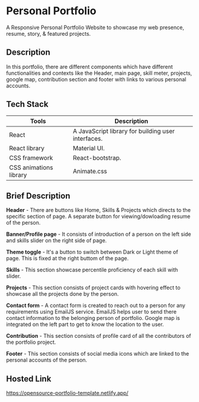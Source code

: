 # Personal Portfolio

A Responsive Personal Portfolio Website to showcase my web presence, resume, story, & featured projects.

## Description

In this portfolio, there are different components which have different functionalities and contexts like the Header, main page, skill meter, projects, google map, contribution section and footer with links to various personal accounts.

## Tech Stack

| Tools | Description |
| --- | --- |
| React | A JavaScript library for building user interfaces. |
| React library | Material UI. |
| CSS framework | React-bootstrap. |
| CSS animations library | Animate.css |

## Brief Description

**Header** - There are buttons like Home, Skills & Projects which directs to the specific section of page. A separate button for viewing/dowloading resume of the person.

**Banner/Profile page** - It consists of introduction of a person on the left side and skills slider on the right side of page.

**Theme toggle** - It's a button to switch between Dark or Light theme of page. This is fixed at the right buttom of the page.

**Skills** - This section showcase percentile proficiency of each skill with slider.

**Projects** - This section consists of project cards with hovering effect to showcase all the projects done by the person.

**Contact form** - A contact form is created to reach out to a person for any requirements using EmailJS service. EmailJS helps user to send there contact information to the belonging person of portfolio. Google map is integrated on the left part to get to know the location to the user.

**Contribution** - This section consists of profile card of all the contributors of the portfolio project.

**Footer** - This section consists of social media icons which are linked to the personal accounts of the person.

## Hosted Link

https://opensource-portfolio-template.netlify.app/

